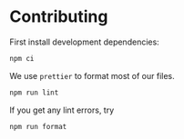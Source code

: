 # Contributing

First install development dependencies:

```bash
npm ci
```

We use `prettier` to format most of our files.

```bash
npm run lint
```

If you get any lint errors, try

```bash
npm run format
```
